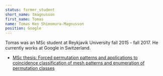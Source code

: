 ```yaml
---
status: former_student
short_name: tmagnusson
first_name: Tomas
name: Tomas Ken Shimomura-Magnusson
position: Google
---
```

Tomas was an MSc student at Reykjavik University fall 2015 - fall 2017.
He currently works at Google in Switzerland.

- [MSc thesis: Forced permutation patterns and applications to coincidence classification of mesh patterns and enumeration of permutation classes](http://hdl.handle.net/1946/29902)